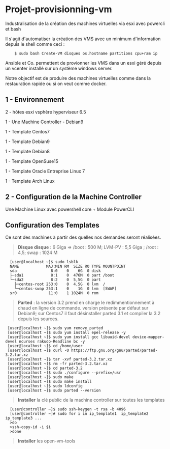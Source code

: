 # Projet-provisionning-vm

Industralisation de la création des machines virtuelles via esxi avec powercli et bash
  
Il s'agit d'automatiser la création des VMS avec un minimum d'information depuis le shell comme ceci :
  
        $ sudo bash Create-VM disques os.hostname partitions cpu+ram ip
       
Ansible et Co. permettent de provionner les VMS dans un esxi géré depuis un vcenter installé sur un système windows server.

Notre objectif est de produire des machines virtuelles comme dans la restauration rapide ou si on veut comme docker.

## 1 - Environnement

  2 - hôtes esxi vsphère hyperviseur 6.5
  
  1 - Une Machine Controller - Debian9
  
  1 - Template Centos7 
  
  1 - Template Debian9
  
  1 - Template Debian8
  
  1 - Template OpenSuse15
  
  1 - Template Oracle Entreprise Linux 7
  
  1 - Template Arch Linux
  
  ## 2 - Configuration de la Machine Controller 
    
  Une Machine Linux avec powershell core + Module PowerCLI
     
  ## Configuration des Templates
  
  Ce sont des machines à partir des quelles nos demandes seront réalisées.
    
  >**Disque disque** : 6 Giga => /boot : 500 M; LVM-PV : 5,5 Giga ; /root : 4,5;  swap : 1024 M
    
      [user@localhost ~]$ sudo lsblk
      NAME            MAJ:MIN RM  SIZE RO TYPE MOUNTPOINT
      sda               8:0    0    6G  0 disk
      ├─sda1            8:1    0  476M  0 part /boot
      └─sda2            8:2    0  5,5G  0 part
        ├─centos-root 253:0    0  4,5G  0 lvm  /
        └─centos-swap 253:1    0    1G  0 lvm  [SWAP]
      sr0              11:0    1 1024M  0 rom
      
   >**Parted**  :  la version 3.2 prend en charge le redimmentionnement à chaud en ligne de commande.
   version  présente par défaut sur Debian9; sur Centos7 il faut désinstaller parted 3.1 et compiler la 3.2 depuis les sources.
   
   
     [user@localhost ~]$ sudo yum remove parted
     [user@localhost ~]$ sudo yum install epel-release -y
     [user@localhost ~]$ sudo yum install gcc libuuid-devel device-mapper-devel ncurses rakudo-Readline bc -y
     [user@localhost ~]$ cd /home/user
     [user@localhost ~]$ curl -O https://ftp.gnu.org/gnu/parted/parted-3.2.tar.xz
     [user@localhost ~]$ tar -xvf parted-3.2.tar.xz
     [user@localhost ~]$ rm -fr parted-3.2.tar.xz
     [user@localhost ~]$ cd parted-3.2
     [user@localhost ~]$ sudo ./configure --prefix=/usr
     [user@localhost ~]$ sudo make
     [user@localhost ~]$ sudo make install
     [user@localhost ~]$ sudo ldconfig
     [user@localhost ~]$ sudo parted --version

  >**Installer** la clé public de la machine controller sur toutes les templates
      
      [user@controller ~]$ sudo ssh-keygen -t rsa -b 4096
      [user@controller ~]# sudo for i in ip_template1  ip_template2 ip_template3 ... 
      >do
      >ssh-copy-id -i $i
      >done
      
  >**Installer** les open-vm-tools
      
